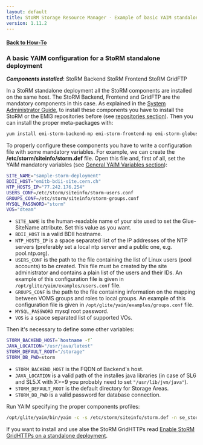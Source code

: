 ```yaml
---
layout: default
title: StoRM Storage Resource Manager - Example of basic YAIM standalone configuration
version: 1.11.2
---
```


#### [Back to How-To]({{site.baseurl}}/documentation/examples/)

### A basic YAIM configuration for a StoRM standalone deployment

_**Components installed**_: <span class="label label-important">StoRM Backend</span> <span class="label label-info">StoRM Frontend</span> <span class="label">StoRM GridFTP</span>

In a StoRM standalone deployment all the StoRM components are installed on the same host. The StoRM Backend, Frontend and GridFTP are the mandatory components in this case.
As explained in the [System Administrator Guide]({{site.baseurl}}/documentation/sysadmin-guide/{{page.version}}/), to install these components you have to install the StoRM or the EMI3 repositories before (see [repositories section](http://italiangrid.github.io/storm/documentation/sysadmin-guide/1.11.2/#reposettings)).
Then you can install the proper meta-packages with:

```bash
yum install emi-storm-backend-mp emi-storm-frontend-mp emi-storm-globus-gridftp-mp
```

To properly configure these components you have to write a configuration file with some mandatory variables.
For example, we can create the **/etc/storm/siteinfo/storm.def** file.
Open this file and, first of all, set the YAIM mandatory variables (see [General YAIM Variables section](http://italiangrid.github.io/storm/documentation/sysadmin-guide/1.11.2/#yaimvariables)):

```bash
SITE_NAME="sample-storm-deployment"
BDII_HOST="emitb-bdii-site.cern.ch"
NTP_HOSTS_IP="77.242.176.254"
USERS_CONF=/etc/storm/siteinfo/storm-users.conf
GROUPS_CONF=/etc/storm/siteinfo/storm-groups.conf
MYSQL_PASSWORD="storm"
VOS="dteam"
```

- ```SITE_NAME``` is the human-readable name of your site used to set the Glue-SiteName attribute. Set this value as you want.
- ```BDII_HOST``` is a valid BDII hostname.
- ```NTP_HOSTS_IP``` is a space separated list of the IP addresses of the NTP servers (preferably set a local ntp server and a public one, e.g. pool.ntp.org).
- ```USERS_CONF``` is the path to the file containing the list of Linux users (pool accounts) to be created. This file must be created by the site administrator and contains a plain list of the users and their IDs. An example of this configuration file is given in ```/opt/glite/yaim/examples/users.conf``` file.
- ```GROUPS_CONF``` is the path to the file containing information on the mapping between VOMS groups and roles to local groups. An example of this configuration file is given in ```/opt/glite/yaim/examples/groups.conf``` file.
- ```MYSQL_PASSWORD``` mysql root password.
- ```VOS``` is a space separated list of supported VOs.

Then it's necessary to define some other variables:

```bash
STORM_BACKEND_HOST=`hostname -f`
JAVA_LOCATION="/usr/java/latest"
STORM_DEFAULT_ROOT="/storage"
STORM_DB_PWD=storm
```

- ```STORM_BACKEND_HOST``` is the FQDN of Backend's host.
- ```JAVA_LOCATION``` is a valid path of the installes java libraries (in case of SL6 and SL5.X with X>=9 you probably need to set ```"/usr/lib/jvm/java"```).
- ```STORM_DEFAULT_ROOT``` is the default directory for Storage Areas.
- ```STORM_DB_PWD``` is a valid password for database connection.

Run YAIM specifying the proper components profiles:

```bash
/opt/glite/yaim/bin/yaim -c -s /etc/storm/siteinfo/storm.def -n se_storm_backend -n se_storm_frontend -n se_storm_gridftp
```

If you want to install and use alse the StoRM GridHTTPs read [Enable StoRM GridHTTPs on a standalone deployment][enable-example].

[enable-example]: {{site.baseurl}}/documentation/examples/enable-gridhttps-standalone-deployment/1.11.2/enable-gridhttps-standalone-deployment.html
